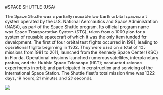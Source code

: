 #SPACE SHUTTLE (USA)

The Space Shuttle was a partially reusable low Earth orbital spacecraft system operated by the U.S. National Aeronautics and Space Administration (NASA), as part of the Space Shuttle program. Its official program name was Space Transportation System (STS), taken from a 1969 plan for a system of reusable spacecraft of which it was the only item funded for development. The first of four orbital test flights occurred in 1981, leading to operational flights beginning in 1982. They were used on a total of 135 missions from 1981 to 2011, launched from the Kennedy Space Center (KSC) in Florida. Operational missions launched numerous satellites, interplanetary probes, and the Hubble Space Telescope (HST); conducted science experiments in orbit; and participated in construction and servicing of the International Space Station. The Shuttle fleet's total mission time was 1322 days, 19 hours, 21 minutes and 23 seconds.


![](/images/space-shuttle.jpg) 

